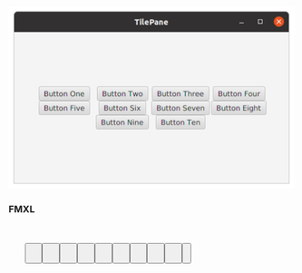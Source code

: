 <p align="center"><img src="TilePane.png"></p>

<h3>FMXL</h3>
<code>
<TilePane fx:controller="sample.Controller" xmlns:fx="http://javafx/fxml" alignment="CENTER">
    <Button text="Button One" />
    <Button text="Button Two" />
    <Button text="Button Three" />
    <Button text="Button Four" />
    <Button text="Button Five" />
    <Button text="Button Six" />
    <Button text="Button Seven" />
    <Button text="Button Eight" />
    <Button text="Button Nine" />
    <Button text="Button Ten" />
</TilePane>
</code>
